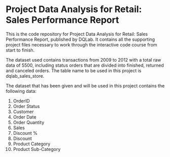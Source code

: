 # Project Data Analysis for Retail: Sales Performance Report

This is the code repository for Project Data Analysis for Retail: Sales Performance Report, published by DQLab. It contains all the supporting project files necessary to work through the interactive code course from start to finish.

The dataset used contains transactions from 2009 to 2012 with a total raw data of 5500, including status orders that are divided into finished, returned and canceled orders. The table name to be used in this project is dqlab_sales_store.

The dataset that has been given and will be used in this project contains the following data:

1. OrderID
2. Order Status
3. Customer
4. Order Date
5. Order Quantity
6. Sales
7. Discount %
8. Discount
9. Product Category
10. Product Sub-Category
